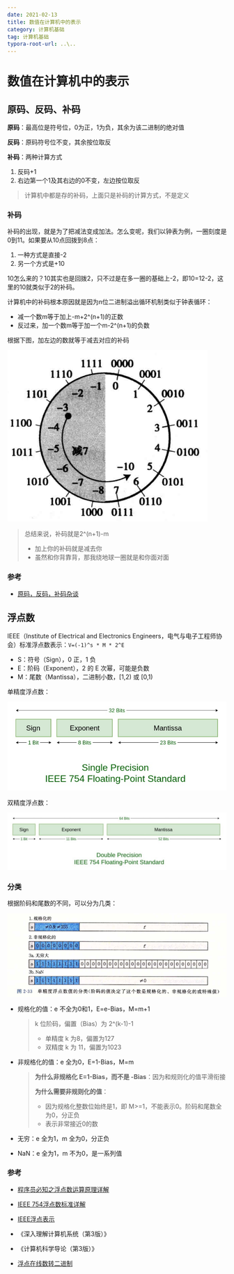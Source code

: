 ```yaml
---
date: 2021-02-13
title: 数值在计算机中的表示
category: 计算机基础
tag: 计算机基础
typora-root-url: ..\..
---
```


# 数值在计算机中的表示

## 原码、反码、补码

**原码**：最高位是符号位，0为正，1为负，其余为该二进制的绝对值

**反码**：原码符号位不变，其余按位取反

**补码**：两种计算方式

1. 反码+1
2. 右边第一个1及其右边的0不变，左边按位取反

> 计算机中都是存的补码，上面只是补码的计算方式，不是定义

### 补码

补码的出现，就是为了把减法变成加法。怎么变呢，我们以钟表为例，一圈刻度是0到11。如果要从10点回拨到8点：

1. 一种方式是直接-2
2. 另一个方式是+10

10怎么来的？10其实也是回拨2，只不过是在多一圈的基础上-2，即10=12-2，这里的10就类似于2的补码。

计算机中的补码根本原因就是因为n位二进制溢出循环机制类似于钟表循环：

- 减一个数m等于加上-m+2^(n+1)的正数
- 反过来，加一个数m等于加一个m-2^(n+1)的负数

根据下图，加左边的数就等于减去对应的补码

![补码理解](/images/image-20210213021329311.png)

> 总结来说，补码就是2^(n+1)-m
>
> - 加上你的补码就是减去你
> - 虽然和你背靠背，那我绕地球一圈就是和你面对面

### 参考

- [原码，反码，补码杂谈](https://www.imooc.com/article/16813?block_id=tuijian_wz)

## 浮点数

IEEE（Institute of Electrical and Electronics Engineers，电气与电子工程师协会）标准浮点数表示：`V=(-1)^s * M * 2^E`


- S：符号（Sign），0 正，1 负
- E：阶码（Exponent），2 的 E 次幂，可能是负数
- M：尾数（Mantissa），二进制小数，[1,2) 或 [0,1)

单精度浮点数：

![单精度浮点数表示](/images/20210214002202.png)

双精度浮点数：

![双精度浮点数表示](/images/20210214002210.png)

### 分类

根据阶码和尾数的不同，可以分为几类：

![浮点数值分类](/images/image-20210214002715305.png)

- 规格化的值：e 不全为0和1，E=e-Bias，M=m+1

  > k 位阶码，偏置（Bias）为 2^(k-1)-1
  >
  > - 单精度 k 为8，偏置为127
  > - 双精度 k 为 11，偏置为1023

- 非规格化的值：e 全为0，E=1-Bias，M=m

  > **为什么非规格化 E=1-Bias，而不是 -Bias**：因为和规则化的值平滑衔接
  >
  > **为什么需要非规则化的值**：
  >
  > - 因为规格化整数位始终是1，即 M>=1，不能表示0。阶码和尾数全为0，分正负
  > - 表示非常接近0的数
- 无穷：e 全为1，m 全为0，分正负
- NaN：e 全为1，m 不为0，是一系列值

### 参考

- [程序员必知之浮点数运算原理详解](https://blog.csdn.net/tercel_zhang/article/details/52537726)
- [IEEE 754浮点数标准详解](http://c.biancheng.net/view/314.html)
- [IEEE浮点表示](https://zhuanlan.zhihu.com/p/107106675)

- 《深入理解计算机系统（第3版）》
- 《计算机科学导论（第3版）》

- [浮点在线数转二进制](http://www.binaryconvert.com/result_float.html)
